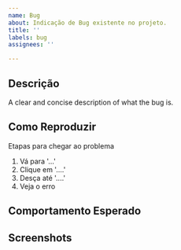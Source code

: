 ```yaml
---
name: Bug
about: Indicação de Bug existente no projeto.
title: ''
labels: bug
assignees: ''

---
```


## Descrição
A clear and concise description of what the bug is.

## Como Reproduzir
Etapas para chegar ao problema
1. Vá para '...'
2. Clique em '....'
3. Desça até '....'
4. Veja o erro

## Comportamento Esperado


## Screenshots
